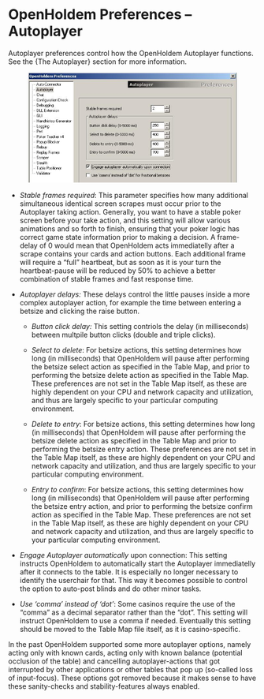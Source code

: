 # OpenHoldem Preferences – Autoplayer

Autoplayer preferences control how the OpenHoldem Autoplayer functions.
See the {The Autoplayer} section for more information.

<figure>
<img src="images/preferences_autoplayer.jpg" />
</figure>

- *Stable frames required*: This parameter specifies how many additional
  simultaneous identical screen scrapes must occur prior to the
  Autoplayer taking action. Generally, you want to have a stable poker
  screen before your take action, and this setting will allow various
  animations and so forth to finish, ensuring that your poker logic has
  correct game state information prior to making a decision. A
  frame-delay of 0 would mean that OpenHoldem acts immediatelly after a
  scrape contains your cards and action buttons. Each additional frame
  will require a “full” heartbeat, but as soon as it is your turn the
  heartbeat-pause will be reduced by 50% to achieve a better combination
  of stable frames and fast response time.

- *Autoplayer delays:* These delays control the little pauses inside a
  more complex autoplayer action, for example the time between entering
  a betsize and clicking the raise button.

  - *Button click delay:* This setting contriols the delay (in
    milliseconds) between multpile button clicks (double and triple
    clicks).

  - *Select to delete*: For betsize actions, this setting determines how
    long (in milliseconds) that OpenHoldem will pause after performing
    the betsize select action as specified in the Table Map, and prior
    to performing the betsize delete action as specified in the Table
    Map. These preferences are not set in the Table Map itself, as these
    are highly dependent on your CPU and network capacity and
    utilization, and thus are largely specific to your particular
    computing environment.

  - *Delete to entry*: For betsize actions, this setting determines how
    long (in milliseconds) that OpenHoldem will pause after performing
    the betsize delete action as specified in the Table Map and prior to
    performing the betsize entry action. These preferences are not set
    in the Table Map itself, as these are highly dependent on your CPU
    and network capacity and utilization, and thus are largely specific
    to your particular computing environment.

  - *Entry to confirm*: For betsize actions, this setting determines how
    long (in milliseconds) that OpenHoldem will pause after performing
    the betsize entry action, and prior to performing the betsize
    confirm action as specified in the Table Map. These preferences are
    not set in the Table Map itself, as these are highly dependent on
    your CPU and network capacity and utilization, and thus are largely
    specific to your particular computing environment.

- *Engage Autoplayer automatically* upon connection: This setting
  instructs OpenHoldem to automatically start the Autoplayer
  immediatelly after it connects to the table. It is especially no
  longer necessary to identify the userchair for that. This way it
  becomes possible to control the option to auto-post blinds and do
  other minor tasks.

- *Use ‘comma’ instead of ‘dot’*: Some casinos require the use of the
  “comma” as a decimal separator rather than the “dot”. This setting
  will instruct OpenHoldem to use a comma if needed. Eventually this
  setting should be moved to the Table Map file itself, as it is
  casino-specific.

In the past OpenHoldem supported some more autoplayer options, namely
acting only with known cards, acting only with known balance (potential
occlusion of the table) and cancelling autoplayer-actions that got
interrupted by other applications or other tables that pop up (so-called
loss of input-focus). These options got removed because it makes sense
to have these sanity-checks and stability-features always enabled.
